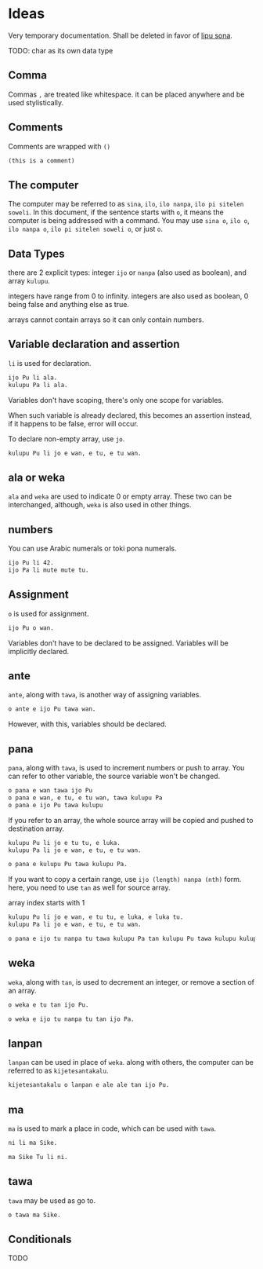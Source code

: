 # Ideas

Very temporary documentation. Shall be deleted in favor of [lipu sona].

[lipu sona]: lipu-sona.md

TODO: char as its own data type

## Comma

Commas `,` are treated like whitespace. it can be placed anywhere and be used stylistically.

## Comments

Comments are wrapped with `()`

```txt
(this is a comment)
```

## The computer

The computer may be referred to as `sina`, `ilo`, `ilo nanpa`, `ilo pi sitelen soweli`. In this document, if the sentence starts with `o`, it means the computer is being addressed with a command. You may use `sina o`, `ilo o`, `ilo nanpa o`, `ilo pi sitelen soweli o`, or just `o`.

## Data Types

there are 2 explicit types: integer `ijo` or `nanpa` (also used as boolean), and array `kulupu`.

integers have range from 0 to infinity. integers are also used as boolean, 0 being false and anything else as true.

arrays cannot contain arrays so it can only contain numbers.

## Variable declaration and assertion

`li` is used for declaration.

```txt
ijo Pu li ala.
kulupu Pa li ala.
```

Variables don't have scoping, there's only one scope for variables.

When such variable is already declared, this becomes an assertion instead, if it happens to be false, error will occur.

To declare non-empty array, use `jo`.

```txt
kulupu Pu li jo e wan, e tu, e tu wan.
```

## ala or weka

`ala` and `weka` are used to indicate 0 or empty array. These two can be interchanged, although, `weka` is also used in other things.

## numbers

You can use Arabic numerals or toki pona numerals.

```txt
ijo Pu li 42.
ijo Pa li mute mute tu.
```

## Assignment

`o` is used for assignment.

```txt
ijo Pu o wan.
```

Variables don't have to be declared to be assigned. Variables will be implicitly declared.

## ante

`ante`, along with `tawa`, is another way of assigning variables.

```txt
o ante e ijo Pu tawa wan.
```

However, with this, variables should be declared.

## pana

`pana`, along with `tawa`, is used to increment numbers or push to array. You can refer to other variable, the source variable won't be changed.

```txt
o pana e wan tawa ijo Pu
o pana e wan, e tu, e tu wan, tawa kulupu Pa
o pana e ijo Pu tawa kulupu
```

If you refer to an array, the whole source array will be copied and pushed to destination array.

```txt
kulupu Pu li jo e tu tu, e luka.
kulupu Pa li jo e wan, e tu, e tu wan.

o pana e kulupu Pu tawa kulupu Pa.
```

If you want to copy a certain range, use `ijo (length) nanpa (nth)` form. here, you need to use `tan` as well for source array.

array index starts with 1

```txt
kulupu Pu li jo e wan, e tu tu, e luka, e luka tu.
kulupu Pa li jo e wan, e tu, e tu wan.

o pana e ijo tu nanpa tu tawa kulupu Pa tan kulupu Pu tawa kulupu kulupu Pa.
```

## weka

`weka`, along with `tan`, is used to decrement an integer, or remove a section of an array.

```txt
o weka e tu tan ijo Pu.

o weka e ijo tu nanpa tu tan ijo Pa.
```

## lanpan

`lanpan` can be used in place of `weka`. along with others, the computer can be referred to as `kijetesantakalu`.

```txt
kijetesantakalu o lanpan e ale ale tan ijo Pu.
```

## ma

`ma` is used to mark a place in code, which can be used with `tawa`.

```txt
ni li ma Sike.

ma Sike Tu li ni.
```

## tawa

`tawa` may be used as go to.

```txt
o tawa ma Sike.
```

## Conditionals

TODO
